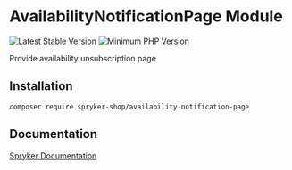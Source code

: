 # AvailabilityNotificationPage Module
[![Latest Stable Version](https://poser.pugx.org/spryker-shop/availability-notification-page/v/stable.svg)](https://packagist.org/packages/spryker-shop/availability-notification-page)
[![Minimum PHP Version](https://img.shields.io/badge/php-%3E%3D%207.4-8892BF.svg)](https://php.net/)

Provide availability unsubscription page

## Installation

```
composer require spryker-shop/availability-notification-page
```

## Documentation

[Spryker Documentation](https://docs.spryker.com)
